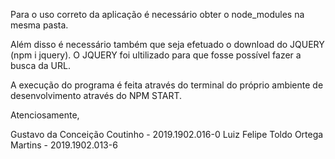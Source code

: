 Para o uso correto da aplicação é necessário obter o node_modules na mesma pasta.

Além disso é necessário também que seja efetuado o download do JQUERY (npm i jquery). O JQUERY foi ultilizado para que fosse possível fazer a busca da URL.

A execução do programa é feita através do terminal do próprio ambiente de desenvolvimento através do NPM START.


Atenciosamente,

Gustavo da Conceição Coutinho - 2019.1902.016-0
Luiz Felipe Toldo Ortega Martins - 2019.1902.013-6
